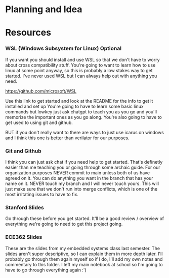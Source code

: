 # Planning and Idea 


# Resources 
### WSL (Windows Subsystem for Linux) **Optional**
If you want you should install and use WSL so that we don't have to worry about cross compatibility stuff. You're going to want to learn how to use linux at some point anyway, so this is probably a low stakes way to get started. I've never used WSL but I can always help out with anything you need. 

https://github.com/microsoft/WSL

Use this link to get started and look at the README for the info to get it installed and set up 
You're going to have to learn some basic linux commands but lowkey just ask chatgpt to teach you as you go and you'll memorize the important ones as you go along. You're also going to have to get used to using git and github. 

BUT if you don't really want to there are ways to just use icarus on windows and I think this one is better than verilator for our purposes. 

### Git and Github
I think you can just ask chat if you need help to get started. That's definetly easier than me teaching you or going through some archaic guide. 
For our organization purposes NEVER commit to main unless both of us have agreed on it. You can do anything you want in the branch that has your name on it. NEVER touch my branch and I will never touch yours. This will just make sure that we don't run into merge conflicts, which is one of the most irritating issues to have to fix.

### Stanford Slides 
Go through these before you get started. It'll be a good review / overview of everything we're going to need to get this project going. 

### ECE362 Slides
These are the slides from my embedded systems class last semester. The slides aren't super descriptive, so I can explain them in more depth later. I'll probably go through them again myself so if I do, I'll add my own notes and commentary to this folder. I left my main notebook at school so I'm going to have to go through everything again :')


